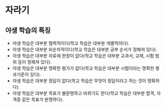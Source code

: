 # 자라기

## 야생 학습의 특징

- 야생 학습은 대부분 협력적이다(학교 학습은 대부분 개별적이다).
- 야생 학습은 대부분 비순차적이다(학교 학습은 대부분 공부 순서가 정해져 있다).
- 야생 학습은 대부분 자료에 한정이 없다(학교 학습은 대부분 교과서, 교재, 시험 범위 등이 정해져 있다).
- 야생 학습은 대부분 명확한 평가가 없다(학교 학습은 대부분 시험이라는 명확한 평과기준이 있다).
- 야생 학습은 대부분 정답이 없다(학교 학습은 무엇이 정답이라고 하는 것이 명확하다).
- 야생 학습은 대부분 목표가 불문명하고 바뀌기도 한다(학교 학습은 대부분 합격, 자격증 같은 목표가 분명하다).

